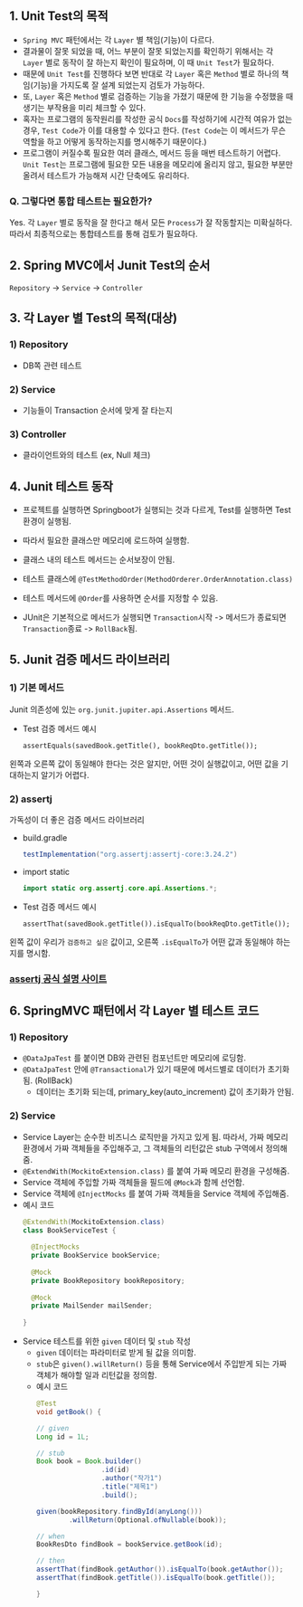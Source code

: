 ## 1. Unit Test의 목적
- `Spring MVC` 패턴에서는 각 `Layer` 별 책임(기능)이 다르다.
- 결과물이 잘못 되었을 때, 어느 부분이 잘못 되었는지를 확인하기 위해서는 각 `Layer` 별로 동작이 잘 하는지 확인이 필요하며, 이 때 `Unit Test`가 필요하다.
- 때문에 `Unit Test`를 진행하다 보면 반대로 각 `Layer` 혹은 `Method` 별로 하나의 책임(기능)을 가지도록 잘 설계 되었는지 검토가 가능하다. 
- 또, `Layer` 혹은 `Method` 별로 검증하는 기능을 가졌기 때문에 한 기능을 수정했을 때 생기는 부작용을 미리 체크할 수 있다.
- 혹자는 프로그램의 동작원리를 작성한 공식 `Docs`를 작성하기에 시간적 여유가 없는 경우, `Test Code`가 이를 대용할 수 있다고 한다. (`Test Code`는 이 메서드가 무슨 역할을 하고 어떻게 동작하는지를 명시해주기 때문이다.)
- 프로그램이 커질수록 필요한 여러 클래스, 메서드 등을 매번 테스트하기 어렵다. `Unit Test`는 프로그램에 필요한 모든 내용을 메모리에 올리지 않고, 필요한 부분만 올려서 테스트가 가능해져 시간 단축에도 유리하다.

### Q. 그렇다면 통합 테스트는 필요한가?
Yes. 각 `Layer` 별로 동작을 잘 한다고 해서 모든 `Process`가 잘 작동할지는 미확실하다. 따라서 최종적으로는 통합테스트를 통해 검토가 필요하다.

## 2. Spring MVC에서 Junit Test의 순서
`Repository` -> `Service` -> `Controller`

## 3. 각 Layer 별 Test의 목적(대상)
### 1) Repository
- DB쪽 관련 테스트

### 2) Service
- 기능들이 Transaction 순서에 맞게 잘 타는지

### 3) Controller
- 클라이언트와의 테스트 (ex, Null 체크)

## 4. Junit 테스트 동작
- 프로젝트를 실행하면 Springboot가 실행되는 것과 다르게, Test를 실행하면 Test 환경이 실행됨.
- 따라서 필요한 클래스만 메모리에 로드하여 실행함.
- 클래스 내의 테스트 메서드는 순서보장이 안됨.
- 테스트 클래스에 `@TestMethodOrder(MethodOrderer.OrderAnnotation.class)`
- 테스트 메서드에
  `@Order`를 사용하면 순서를 지정할 수 있음.

- JUnit은 기본적으로 메서드가 실행되면 `Transaction`시작 -> 메서드가 종료되면 `Transaction`종료 -> `RollBack`됨.

## 5. Junit 검증 메서드 라이브러리
### 1) 기본 메서드
Junit 의존성에 있는 `org.junit.jupiter.api.Assertions` 메서드.
- Test 검증 메서드 예시
  ```
  assertEquals(savedBook.getTitle(), bookReqDto.getTitle());
  ```
왼쪽과 오른쪽 값이 동일해야 한다는 것은 알지만, 어떤 것이 실행값이고, 어떤 값을 기대하는지 알기가 어렵다.

### 2) assertj
가독성이 더 좋은 검증 메서드 라이브러리
- build.gradle
  ```groovy
  testImplementation("org.assertj:assertj-core:3.24.2")
  ```
- import static
  ```java
  import static org.assertj.core.api.Assertions.*;
  ```
- Test 검증 메서드 예시
  ```
  assertThat(savedBook.getTitle()).isEqualTo(bookReqDto.getTitle());
  ```
왼쪽 값이 우리가 `검증하고 싶은` 값이고, 오른쪽 `.isEqualTo`가 어떤 값과 동일해야 하는지를 명시함.

### [assertj 공식 설명 사이트](https://assertj.github.io/doc/)

## 6. SpringMVC 패턴에서 각 Layer 별 테스트 코드

### 1) Repository
- `@DataJpaTest` 를 붙이면 DB와 관련된 컴포넌트만 메모리에 로딩함.
- `@DataJpaTest` 안에  `@Transactional`가 있기 때문에 메서드별로 데이터가 초기화됨. (RollBack)
  - 데이터는 초기화 되는데, primary_key(auto_increment) 값이 초기화가 안됨.

### 2) Service
- Service Layer는 순수한 비즈니스 로직만을 가지고 있게 됨. 따라서, 가짜 메모리 환경에서 가짜 객체들을 주입해주고,
  그 객체들의 리턴값은 stub 구역에서 정의해줌.
- `@ExtendWith(MockitoExtension.class)` 를 붙여 가짜 메모리 환경을 구성해줌.
- Service 객체에 주입할 가짜 객체들을 필드에 `@Mock`과 함께 선언함.
- Service 객체에 `@InjectMocks` 를 붙여 가짜 객체들을 Service 객체에 주입해줌.
- 예시 코드
  ```java
  @ExtendWith(MockitoExtension.class)
  class BookServiceTest {
      
    @InjectMocks
    private BookService bookService;
    
    @Mock
    private BookRepository bookRepository;
    
    @Mock
    private MailSender mailSender;
    
  }
  ```
- Service 테스트를 위한 `given` 데이터 및 `stub` 작성
  - `given` 데이터는 파라미터로 받게 될 값을 의미함.
  - `stub`은 `given().willReturn()` 등을 통해 Service에서 주입받게 되는 가짜 객체가 해야할 일과 리턴값을 정의함.
  - 예시 코드
    ```java
    @Test
    void getBook() {
    
    // given
    Long id = 1L;
    
    // stub
    Book book = Book.builder()
                    .id(id)
                    .author("작가1")
                    .title("제목1")
                    .build();

    given(bookRepository.findById(anyLong()))
            .willReturn(Optional.ofNullable(book));

    // when
    BookResDto findBook = bookService.getBook(id);

    // then
    assertThat(findBook.getAuthor()).isEqualTo(book.getAuthor());
    assertThat(findBook.getTitle()).isEqualTo(book.getTitle());
    
    }
  ```



